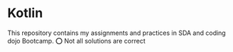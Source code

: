 # Kotlin

This repository contains my assignments and practices in SDA and coding dojo Bootcamp. 
⭕ Not all solutions are correct
